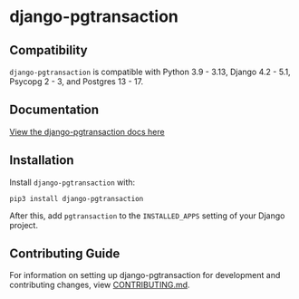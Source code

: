 # django-pgtransaction

## Compatibility

`django-pgtransaction` is compatible with Python 3.9 - 3.13, Django 4.2 - 5.1, Psycopg 2 - 3, and Postgres 13 - 17.

## Documentation

[View the django-pgtransaction docs here](https://django-pgtransaction.readthedocs.io/)

## Installation

Install `django-pgtransaction` with:

    pip3 install django-pgtransaction
After this, add `pgtransaction` to the `INSTALLED_APPS` setting of your Django project.

## Contributing Guide

For information on setting up django-pgtransaction for development and contributing changes, view [CONTRIBUTING.md](CONTRIBUTING.md).
